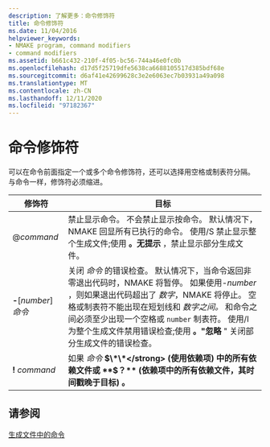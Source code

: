 ```yaml
---
description: 了解更多：命令修饰符
title: 命令修饰符
ms.date: 11/04/2016
helpviewer_keywords:
- NMAKE program, command modifiers
- command modifiers
ms.assetid: b661c432-210f-4f05-bc56-744a46e0fc0b
ms.openlocfilehash: d17d5f25719dfe5638ca6688105517d385bdf68e
ms.sourcegitcommit: d6af41e42699628c3e2e6063ec7b03931a49a098
ms.translationtype: MT
ms.contentlocale: zh-CN
ms.lasthandoff: 12/11/2020
ms.locfileid: "97182367"
---
```

# <a name="command-modifiers"></a>命令修饰符

可以在命令前面指定一个或多个命令修饰符，还可以选择用空格或制表符分隔。 与命令一样，修饰符必须缩进。

|修饰符|目标|
|--------------|-------------|
|\@*command*|禁止显示命令。 不会禁止显示按命令。 默认情况下，NMAKE 回显所有已执行的命令。 使用/S 禁止显示整个生成文件;使用 **。无提示** ，禁止显示部分生成文件。|
|**-**\[*number*] *命令*|关闭 *命令* 的错误检查。 默认情况下，当命令返回非零退出代码时，NMAKE 将暂停。 如果使用-*number* ，则如果退出代码超出了 *数字*，NMAKE 将停止。 空格或制表符不能出现在短划线和 *数字之间。* 和命令之间必须至少出现一个空格或 `number` 制表符。 使用/I 为整个生成文件禁用错误检查;使用 **。"忽略** " 关闭部分生成文件的错误检查。|
|**!** *command*|如果 *命令* <strong>$\*\*</strong> (使用依赖项) 中的所有依赖文件或 **$？**  (依赖项中的所有依赖文件，其时间戳晚于目标) 。|

## <a name="see-also"></a>请参阅

[生成文件中的命令](commands-in-a-makefile.md)
